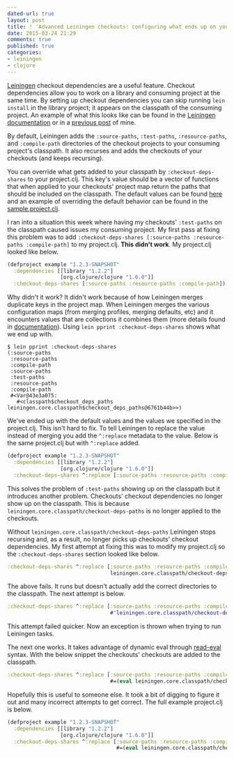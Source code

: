 ```yaml
---
dated-url: true
layout: post
title: ! 'Advanced Leiningen checkouts: configuring what ends up on your classpath'
date: 2015-03-24 21:29
comments: true
published: true
categories:
- leiningen
- clojure
---
```


[Leiningen](http://leiningen.org/) checkout dependencies are a useful
feature. Checkout dependencies allow you to work on a library and consuming
project at the same time. By setting up checkout dependencies you can
skip running `lein install` in the library project; it appears on the
classpath of the consuming project. An example of what this looks like
can be found in the
[Leiningen documentation](https://github.com/technomancy/leiningen/blob/master/doc/TUTORIAL.md#checkout-dependencies)
or in a
[previous post](http://jakemccrary.com/blog/2012/03/28/working-on-multiple-clojure-projects-at-once/)
of mine.

By default, Leiningen adds the `:source-paths`, `:test-paths`,
`:resource-paths`, and `:compile-path` directories of the checkout
projects to your consuming project's classpath. It also recurses and
adds the checkouts of your checkouts (and keeps recursing).

You can override what gets added to your classpath by
`:checkout-deps-shares` to your project.clj. This key's value should
be a vector of functions that when applied to your checkouts' project
map return the paths that should be included on the classpath. The
default values can be found
[here](https://github.com/technomancy/leiningen/blob/ff84da697249184874b528950048981621ac0b61/leiningen-core/src/leiningen/core/project.clj#L488-L492)
and an example of overriding the default behavior can be found in the
[sample.project.clj](https://github.com/technomancy/leiningen/blob/ff84da697249184874b528950048981621ac0b61/sample.project.clj#L320-L321).

I ran into a situation this week where having my checkouts'
`:test-paths` on the classpath caused issues my consuming project. My
first pass at fixing this problem was to add `:checkout-deps-shares
[:source-paths :resource-paths :compile-path]` to my project.clj. **This
didn't work**. My project.clj looked like below.

``` clojure
(defproject example "1.2.3-SNAPSHOT"
  :dependencies [[library "1.2.2"]
                 [org.clojure/clojure "1.6.0"]]
  :checkout-deps-shares [:source-paths :resource-paths :compile-path])
```

Why didn't it work? It didn't work because of how Leiningen merges
duplicate keys in the project map. When Leiningen merges the various
configuration maps (from merging profiles, merging defaults, etc) and
it encounters values that are collections it combines them (more
details found in
[documentation](https://github.com/technomancy/leiningen/blob/master/doc/PROFILES.md#merging)).
Using `lein pprint :checkout-deps-shares` shows what we end up with.

``` console
$ lein pprint :checkout-deps-shares
(:source-paths
 :resource-paths
 :compile-path
 :source-paths
 :test-paths
 :resource-paths
 :compile-path
 #<Var@43e3a075:
   #<classpath$checkout_deps_paths leiningen.core.classpath$checkout_deps_paths@6761b44b>>)
```

We've ended up with the default values and the values we specified in
the project.clj. This isn't hard to fix. To tell Leiningen to replace
the value instead of merging you add the `^:replace` metadata to the
value. Below is the same project.clj but with `^:replace` added.

``` clojure
(defproject example "1.2.3-SNAPSHOT"
  :dependencies [[library "1.2.2"]
                 [org.clojure/clojure "1.6.0"]]
  :checkout-deps-shares ^:replace [:source-paths :resource-paths :compile-path])
```

This solves the problem of `:test-paths` showing up on the classpath
but it introduces another problem. Checkouts' checkout dependencies no
longer show up on the classpath. This is because
`leiningen.core.classpath/checkout-deps-paths` is no longer applied to
the checkouts.

Without `leiningen.core.classpath/checkout-deps-paths` Leiningen stops
recursing and, as a result, no longer picks up checkouts' checkout
dependencies. My first attempt at fixing this was to modify my
project.clj so the `:checkout-deps-shares` section looked like below.

``` clojure
:checkout-deps-shares ^:replace [:source-paths :resource-paths :compile-path
                                 leiningen.core.classpath/checkout-deps-paths]
```

The above fails. It runs but doesn't actually add the correct
directories to the classpath. The next attempt is below.

``` clojure
:checkout-deps-shares ^:replace [:source-paths :resource-paths :compile-path
                                 #'leiningen.core.classpath/checkout-deps-paths]
```

This attempt failed quicker. Now an exception is thrown when trying to
run Leiningen tasks.

The next one works. It takes advantage of dynamic eval through
[read-eval](https://github.com/technomancy/leiningen/blob/master/doc/PROFILES.md#dynamic-eval)
syntax. With the below snippet the checkouts' checkouts are added to
the classpath.

``` clojure
:checkout-deps-shares ^:replace [:source-paths :resource-paths :compile-path
                                 #=(eval leiningen.core.classpath/checkout-deps-paths)]
```

Hopefully this is useful to someone else. It took a bit of digging to
figure it out and many incorrect attempts to get correct. The full
example project.clj is below.

``` clojure
(defproject example "1.2.3-SNAPSHOT"
  :dependencies [[library "1.2.2"]
                 [org.clojure/clojure "1.6.0"]]
  :checkout-deps-shares ^:replace [:source-paths :resource-paths :compile-path
                                   #=(eval leiningen.core.classpath/checkout-deps-paths)])
```